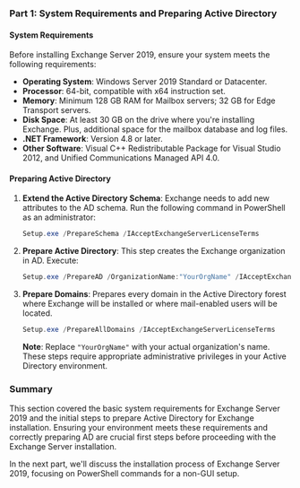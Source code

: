 ### Part 1: System Requirements and Preparing Active Directory

#### System Requirements

Before installing Exchange Server 2019, ensure your system meets the following requirements:
- **Operating System**: Windows Server 2019 Standard or Datacenter.
- **Processor**: 64-bit, compatible with x64 instruction set.
- **Memory**: Minimum 128 GB RAM for Mailbox servers; 32 GB for Edge Transport servers.
- **Disk Space**: At least 30 GB on the drive where you're installing Exchange. Plus, additional space for the mailbox database and log files.
- **.NET Framework**: Version 4.8 or later.
- **Other Software**: Visual C++ Redistributable Package for Visual Studio 2012, and Unified Communications Managed API 4.0.

#### Preparing Active Directory

1. **Extend the Active Directory Schema**: Exchange needs to add new attributes to the AD schema. Run the following command in PowerShell as an administrator:

   ```powershell
   Setup.exe /PrepareSchema /IAcceptExchangeServerLicenseTerms
   ```

2. **Prepare Active Directory**: This step creates the Exchange organization in AD. Execute:

   ```powershell
   Setup.exe /PrepareAD /OrganizationName:"YourOrgName" /IAcceptExchangeServerLicenseTerms
   ```

3. **Prepare Domains**: Prepares every domain in the Active Directory forest where Exchange will be installed or where mail-enabled users will be located.

   ```powershell
   Setup.exe /PrepareAllDomains /IAcceptExchangeServerLicenseTerms
   ```

   **Note**: Replace `"YourOrgName"` with your actual organization's name. These steps require appropriate administrative privileges in your Active Directory environment.

### Summary

This section covered the basic system requirements for Exchange Server 2019 and the initial steps to prepare Active Directory for Exchange installation. Ensuring your environment meets these requirements and correctly preparing AD are crucial first steps before proceeding with the Exchange Server installation.

In the next part, we'll discuss the installation process of Exchange Server 2019, focusing on PowerShell commands for a non-GUI setup.
